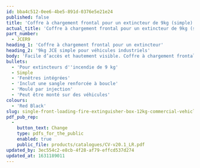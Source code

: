 ```yaml
---
id: bba4c512-0ee6-4be5-891d-0376e5e21e24
published: false
title: 'Coffre à chargement frontal pour un extincteur de 9kg (simple) FS CV'
actual_title: 'Coffre à chargement frontal pour un extincteur de 9kg (simple)'
part_number:
  - JCER9
heading_1: 'Coffre à chargement frontal pour un extincteur'
heading_2: '9kg JCE simple pour véhicules industriels'
body: 'Facile d’accès et hautement visible. Coffre à chargement frontal pour un extincteur de 9kg. Conçu pour être monté sur les camions.'
bullets:
  - 'Pour extincteurs d''incendie de 9 kg'
  - Simple
  - 'Fenêtres intégrées'
  - 'Inclut une sangle renforcée à boucle'
  - 'Moulé par injection'
  - 'Peut être monté sur des véhicules'
colours:
  - 'Red Black'
slug: single-front-loading-fire-extinguisher-box-12kg-commercial-vehicle-JCE-cv
pdf_pub_rep:
  -
    button_text: Change
    type: pdfs_for_the_public
    enabled: true
    public_file: products/catalogues/CV-v20.1_LR.pdf
updated_by: 3ec554c2-e8cb-4f28-af79-effcd537d274
updated_at: 1631189011
---
```

